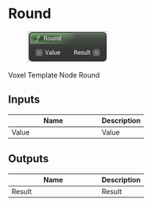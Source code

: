 # Round

<div align="left" data-full-width="false">

<figure><img src="../../../../.gitbook/assets/Round.png" alt=""><figcaption></figcaption></figure>

</div>

Voxel Template Node Round

## Inputs

<table><thead><tr><th width="170">Name</th><th>Description</th></tr></thead><tbody><tr><td>Value</td><td>Value</td></tr></tbody></table>

## Outputs

<table><thead><tr><th width="170">Name</th><th>Description</th></tr></thead><tbody><tr><td>Result</td><td>Result</td></tr></tbody></table>
